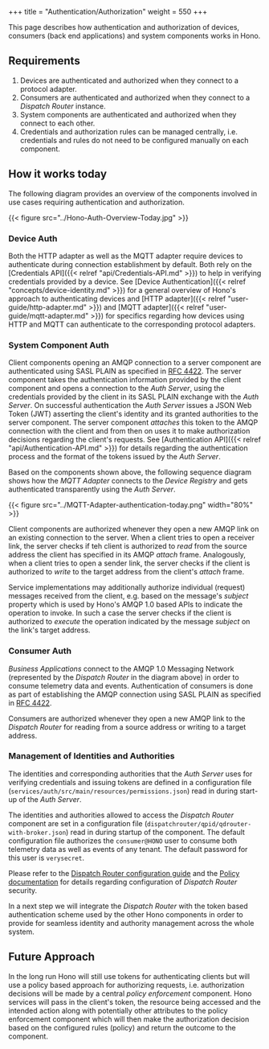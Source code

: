 +++
title = "Authentication/Authorization"
weight = 550
+++

This page describes how authentication and authorization of devices, consumers (back end applications) and system components works in Hono.
<!--more-->

## Requirements

1. Devices are authenticated and authorized when they connect to a protocol adapter.
1. Consumers are authenticated and authorized when they connect to a *Dispatch Router* instance.
1. System components are authenticated and authorized when they connect to each other.
1. Credentials and authorization rules can be managed centrally, i.e. credentials and rules do not need to be configured manually on each component.

## How it works today

The following diagram provides an overview of the components involved in use cases requiring authentication and authorization.

{{< figure src="../Hono-Auth-Overview-Today.jpg" >}}

### Device Auth

Both the HTTP adapter as well as the MQTT adapter require devices to authenticate during connection establishment by default. Both rely on the [Credentials API]({{< relref "api/Credentials-API.md" >}}) to help in verifying credentials provided by a device. See [Device Authentication]({{< relref "concepts/device-identity.md" >}}) for a general overview of Hono's approach to authenticating devices and [HTTP adapter]({{< relref "user-guide/http-adapter.md" >}}) and [MQTT adapter]({{< relref "user-guide/mqtt-adapter.md" >}}) for specifics regarding how devices using HTTP and MQTT can authenticate to the corresponding protocol adapters.

### System Component Auth

Client components opening an AMQP connection to a server component are authenticated using SASL PLAIN as specified in [RFC 4422](https://tools.ietf.org/html/rfc4422). The server component takes the authentication information provided by the client component and opens a connection to the *Auth Server*, using the credentials provided by the client in its SASL PLAIN exchange with the *Auth Server*. On successful authentication the *Auth Server* issues a JSON Web Token (JWT) asserting the client's identity and its granted authorities to the server component. The server component *attaches* this token to the AMQP connection with the client and from then on uses it to make authorization decisions regarding the client's requests. See [Authentication API]({{< relref "api/Authentication-API.md" >}}) for details regarding the authentication process and the format of the tokens issued by the *Auth Server*.

Based on the components shown above, the following sequence diagram shows how the *MQTT Adapter* connects to the *Device Registry* and gets authenticated transparently using the *Auth Server*.

{{< figure src="../MQTT-Adapter-authentication-today.png" width="80%" >}}

Client components are authorized whenever they open a new AMQP link on an existing connection to the server. When a client tries to open a receiver link, the server checks if teh client is authorized to *read* from the source address the client has specified in its AMQP *attach* frame. Analogously, when a client tries to open a sender link, the server checks if the client is authorized to *write* to the target address from the client's *attach* frame.

Service implementations may additionally authorize individual (request) messages received from the client, e.g. based on the message's *subject* property which is used by Hono's AMQP 1.0 based APIs to indicate the operation to invoke. In such a case the server checks if the client is authorized to *execute* the operation indicated by the message *subject* on the link's target address.

### Consumer Auth

*Business Applications* connect to the AMQP 1.0 Messaging Network (represented by the *Dispatch Router* in the diagram above) in order to consume telemetry data and events. Authentication of consumers is done as part of establishing the AMQP connection using SASL PLAIN as specified in [RFC 4422](https://tools.ietf.org/html/rfc4422).

Consumers are authorized whenever they open a new AMQP link to the *Dispatch Router* for reading from a source address or writing to a target address.

### Management of Identities and Authorities

The identities and corresponding authorities that the *Auth Server* uses for verifying credentials and issuing tokens are defined in a configuration file (`services/auth/src/main/resources/permissions.json`) read in during start-up of the *Auth Server*.

The identities and authorities allowed to access the *Dispatch Router* component are set in a configuration file (`dispatchrouter/qpid/qdrouter-with-broker.json`) read in during startup of the component. The default configuration file authorizes the `consumer@HONO` user to consume both telemetry data as well as events of any tenant. The default password for this user is `verysecret`. 

Please refer to the [Dispatch Router configuration guide](http://qpid.apache.org/releases/qpid-dispatch-0.8.0/man/qdrouterd.conf.html) and the [Policy documentation](https://github.com/apache/qpid-dispatch/blob/0.8.x/doc/book/policy.adoc) for details regarding configuration of *Dispatch Router* security.

In a next step we will integrate the *Dispatch Router* with the token based authentication scheme used by the other Hono components in order to provide for seamless identity and authority management across the whole system.

## Future Approach

In the long run Hono will still use tokens for authenticating clients but will use a policy based approach for authorizing requests, i.e. authorization decisions will be made by a central *policy enforcement* component. Hono services will pass in the client's token, the resource being accessed and the intended action along with potentially other attributes to the policy enforcement component which will then make the authorization decision based on the configured rules (policy) and return the outcome to the component.
